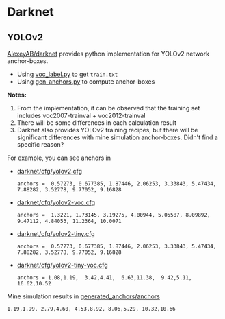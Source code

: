 # Darknet

## YOLOv2

[AlexeyAB/darknet](https://github.com/AlexeyAB/darknet/tree/master) provides python implementation for YOLOv2 network
anchor-boxes.

* Using [voc_label.py](scripts/voc_label.py) to get `train.txt`
* Using [gen_anchors.py](scripts/gen_anchors.py) to compute anchor-boxes

**Notes:**

1. From the implementation, it can be observed that the training set includes voc2007-trainval + voc2012-trainval
2. There will be some differences in each calculation result
3. Darknet also provides YOLOv2 training recipes, but there will be significant differences with mine simulation
   anchor-boxes. Didn't find a specific reason?

For example, you can see anchors in

* [darknet/cfg/yolov2.cfg](https://github.com/AlexeyAB/darknet/blob/ed59050950b5a890a2a1d1c69547250c436a5968/cfg/yolov2.cfg#L242)

   ```
   anchors =  0.57273, 0.677385, 1.87446, 2.06253, 3.33843, 5.47434, 7.88282, 3.52778, 9.77052, 9.16828
   ```

* [darknet/cfg/yolov2-voc.cfg](https://github.com/AlexeyAB/darknet/blob/ed59050950b5a890a2a1d1c69547250c436a5968/cfg/yolov2-voc.cfg#L242)

   ```
   anchors =  1.3221, 1.73145, 3.19275, 4.00944, 5.05587, 8.09892, 9.47112, 4.84053, 11.2364, 10.0071
   ```

* [darknet/cfg/yolov2-tiny.cfg](https://github.com/AlexeyAB/darknet/blob/ed59050950b5a890a2a1d1c69547250c436a5968/cfg/yolov2-tiny.cfg#L123)

   ```
   anchors =  0.57273, 0.677385, 1.87446, 2.06253, 3.33843, 5.47434, 7.88282, 3.52778, 9.77052, 9.16828
   ```

* [darknet/cfg/yolov2-tiny-voc.cfg](https://github.com/AlexeyAB/darknet/blob/ed59050950b5a890a2a1d1c69547250c436a5968/cfg/yolov2-tiny-voc.cfg#L122)

  ```
  anchors = 1.08,1.19,  3.42,4.41,  6.63,11.38,  9.42,5.11,  16.62,10.52
  ```

Mine simulation results in [generated_anchors/anchors](generated_anchors/anchors)

```text
1.19,1.99, 2.79,4.60, 4.53,8.92, 8.06,5.29, 10.32,10.66
```